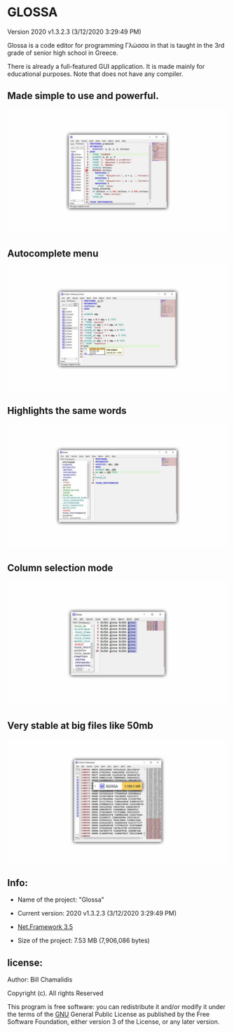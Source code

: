 # GLOSSA

Version 2020 v1.3.2.3 (3/12/2020 3:29:49 PM)
<p>Glossa is a code editor for programming Γλώσσα in that is taught in the 3rd grade of senior high school in Greece.</p>
There is already a full-featured GUI application. It is made mainly for educational purposes. Note that does not have any compiler.
<p><h2>Made simple to use and powerful.</h2> </p>

![](Glossa-jpg/glo_1.jpg)
<br>
<p> <h2> Autocomplete menu </h2> </p>

![](Glossa-jpg/glo_2.jpg)


<p> <h2> Highlights the same words </h2> </p>

![](Glossa-jpg/glo_4.jpg)


<p> <h2> Column selection mode </h2> </p>

![](Glossa-jpg/glo_5.jpg)

<p> <h2> Very stable at big files like 50mb </h2> </p>

![](Glossa-jpg/glo_6.jpg)



<p> <h2> Info: </h2> </p>

- <p>Name of the project: "Glossa"</p>
- <p>Current version: 2020 v1.3.2.3 (3/12/2020 3:29:49 PM)</p>
- <p><a href="https://www.microsoft.com/en-us/download/details.aspx?id=21">Net.Framework 3.5</a></p>
- <p>Size of the project: 7.53 MB (7,906,086 bytes) </p>

<p><h2>license:</h2></p>

<p>Author: Bill Chamalidis</p>
<p>Copyright (c). All rights Reserved</p>
<p>This program is free software: you can redistribute it and/or modify
    it under the terms of the <a href="https://www.gnu.org/licenses/gpl-3.0.en.html">GNU</a> General Public License as published by
    the Free Software Foundation, either version 3 of the License, or
    any later version.</p>
